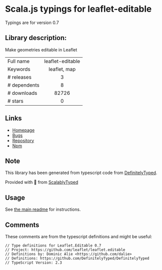 
# Scala.js typings for leaflet-editable

Typings are for version 0.7

## Library description:
Make geometries editable in Leaflet

|                    |                 |
| ------------------ | :-------------: |
| Full name          | leaflet-editable |
| Keywords           | leaflet, map |
| # releases         | 3 |
| # dependents       | 8 |
| # downloads        | 82726 |
| # stars            | 0 |

## Links
- [Homepage](https://github.com/Leaflet/Leaflet.Editable/)
- [Bugs](https://github.com/Leaflet/Leaflet.Editable/issues)
- [Repository](https://github.com/Leaflet/Leaflet.Editable)
- [Npm](https://www.npmjs.com/package/leaflet-editable)
    


## Note
This library has been generated from typescript code from [DefinitelyTyped](https://definitelytyped.org).

Provided with :purple_heart: from [ScalablyTyped](https://github.com/oyvindberg/ScalablyTyped)

## Usage
See [the main readme](../../readme.md) for instructions.

## Comments

These comments are from the typescript definitions and might be useful:
```
// Type definitions for Leaflet.Editable 0.7
// Project: https://github.com/leaflet/leaflet.editable
// Definitions by: Dominic Alie <https://github.com/dalie>
// Definitions: https://github.com/DefinitelyTyped/DefinitelyTyped
// TypeScript Version: 2.3

```

